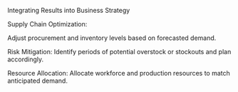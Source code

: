 Integrating Results into Business Strategy

Supply Chain Optimization: 

Adjust procurement and inventory levels based on forecasted demand.

Risk Mitigation: Identify periods of potential overstock or stockouts and plan accordingly.

Resource Allocation: Allocate workforce and production resources to match anticipated demand.
